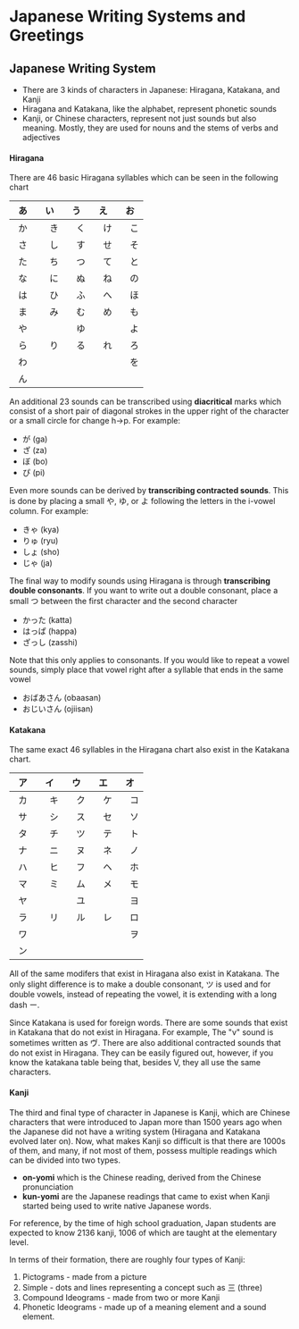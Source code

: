 # Japanese Writing Systems and Greetings

## Japanese Writing System

 - There are 3 kinds of characters in Japanese: Hiragana, Katakana, and Kanji
 - Hiragana and Katakana, like the alphabet, represent phonetic sounds
 - Kanji, or Chinese characters, represent not just sounds but also meaning. Mostly, they are used for nouns and the stems of verbs and adjectives

#### Hiragana

There are 46 basic Hiragana syllables which can be seen in the following chart

| **あ** | **い** | **う** | **え** | **お** |
|:------:|:------:|:------:|:------:|:------:|
|   か　 | 　き   | 　く   | 　け   | 　こ   |
|   さ　 | 　し   | 　す   | 　せ   | 　そ   |
|   た　 | 　ち   | 　つ   | 　て   | 　と   |
|   な　 | 　に   | 　ぬ   | 　ね   | 　の   |
|   は　 | 　ひ   | 　ふ   | 　へ   | 　ほ   |
|   ま　 | 　み   | 　む   | 　め   | 　も   |
|   や　 | 　　   | 　ゆ   | 　　   | 　よ   |
|   ら　 | 　り   | 　る   | 　れ   | 　ろ   |
|   わ　 | 　　   | 　　   | 　　   | 　を   |
|   ん　 | 　　   | 　　   | 　　   | 　　   |

An additional 23 sounds can be transcribed using **diacritical** marks which consist of a short pair of diagonal strokes in the upper right of the character or a small circle for change h->p. For example:
 * が (ga)
 * ざ (za)
 * ぼ (bo)
 * ぴ (pi)


Even more sounds can be derived by **transcribing contracted sounds**. This is done by placing a small や, ゆ, or よ following the letters in the i-vowel column. For example:

 * きゃ (kya)
 * りゅ (ryu)
 * しょ (sho)
 * じゃ (ja)

The final way to modify sounds using Hiragana is through **transcribing double consonants**. If you want to write out a double consonant, place a small つ between the first character and the second character

 * かった  (katta)
 * はっぱ  (happa)
 * ざっし  (zasshi)

Note that this only applies to consonants. If you would like to repeat a vowel sounds, simply place that vowel right after a syllable that ends in the same vowel

 * おばあさん   (obaasan)
 * おじいさん   (ojiisan)

#### Katakana

The same exact 46 syllables in the Hiragana chart also exist in the Katakana chart.

| **ア** | **イ** | **ウ** | **エ** | **オ** |
|:------:|:------:|:------:|:------:|:------:|
|   カ　 | 　キ   | 　ク   | 　ケ   | 　コ   |
|   サ　 | 　シ   | 　ス   | 　セ   | 　ソ   |
|   タ　 | 　チ   | 　ツ   | 　テ   | 　ト   |
|   ナ　 | 　ニ   | 　ヌ   | 　ネ   | 　ノ   |
|   ハ　 | 　ヒ   | 　フ   | 　ヘ   | 　ホ   |
|   マ　 | 　ミ   | 　ム   | 　メ   | 　モ   |
|   ヤ　 | 　　   | 　ユ   | 　　   | 　ヨ   |
|   ラ　 | 　リ   | 　ル   | 　レ   | 　ロ   |
|   ワ　 | 　　   | 　　   | 　　   | 　ヲ   |
|   ン　 | 　　   | 　　   | 　　   | 　　   |

All of the same modifers that exist in Hiragana also exist in Katakana. The only slight difference is to make a double consonant, ツ is used and for double vowels, instead of repeating the vowel, it is extending with a long dash ー.

Since Katakana is used for foreign words. There are some sounds that exist in Katakana that do not exist in Hiragana. For example, The "v" sound is sometimes written as ヴ. There are also additional contracted sounds that do not exist in Hiragana. They can be easily figured out, however, if you know the katakana table being that, besides V, they all use the same characters.

#### Kanji

The third and final type of character in Japanese is Kanji, which are Chinese characters that were introduced to Japan more than 1500 years ago when the Japanese did not have a writing system (Hiragana and Katakana evolved later on). Now, what makes Kanji so difficult is that there are 1000s of them, and many, if not most of them, possess multiple readings which can be divided into two types.

 - **on-yomi** which is the Chinese reading, derived from the Chinese pronunciation
 - **kun-yomi** are the Japanese readings that came to exist when Kanji started being used to write native Japanese words.

For reference, by the time of high school graduation, Japan students are expected to know 2136 kanji, 1006 of which are taught at the elementary level.

In terms of their formation, there are roughly four types of Kanji:

 1. Pictograms - made from a picture
 2. Simple - dots and lines representing a concept such as 三 (three)
 3. Compound Ideograms - made from two or more Kanji
 4. Phonetic Ideograms - made up of a meaning element and a sound element.

